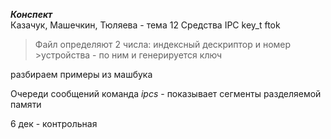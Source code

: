 ***Конспект*** \
Казачук, Машечкин, Тюляева - тема 12
Средства IPC 
key_t ftok

>Файл определяют 2 числа: индексный дескриптор и номер >устройства - по ним и генерируется ключ

разбираем примеры из машбука

Очереди сообщений
команда *ipcs* - показывает сегменты разделяемой памяти

6 дек - контрольная 